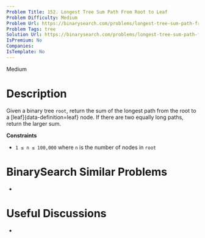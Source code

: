 ```yaml
---
Problem Title: 152. Longest Tree Sum Path From Root to Leaf
Problem Difficulty: Medium
Problem Url: https://binarysearch.com/problems/longest-tree-sum-path-from-root-to-leaf/
Problem Tags: tree
Solution Url: https://binarysearch.com/problems/longest-tree-sum-path-from-root-to-leaf/solutions/
IsPremium: No
Companies: 
IsTemplate: No
---
```


<span style="color: ;">Medium</span>

# Description

Given a binary tree `root`, return the sum of the longest path from the root to a [leaf]{data-definition=leaf} node. If there are two equally long paths, return the larger sum.


**Constraints**
- `1 ≤ n ≤ 100,000` where `n` is the number of nodes in `root`

# BinarySearch Similar Problems

- []()

# Useful Discussions

- []()
